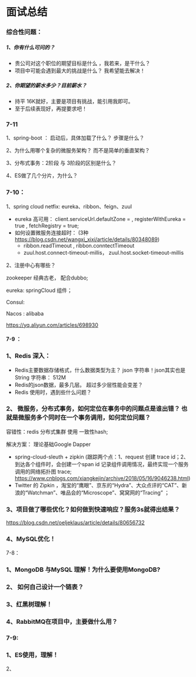 # 面试总结

### 综合性问题： 

##### 1、你有什么可问的？

- 贵公司对这个职位的期望目标是什么 ，我若来，是干什么？
- 项目中可能会遇到最大的挑战是什么？ 我希望能去解决！

##### 2、你期望的薪水多少？目前薪水？

- 持平 16K就好，主要是项目有挑战，能引用我即可。
- 至于后续表现好，再提要求吧！



### 7-11

1、spring-boot ： 启动后，具体加载了什么？ 步骤是什么？

2、为什么用哪个复杂的微服务架构？ 而不是简单的垂直架构？

3、分布式事务：2阶段 与 3阶段的区别是什么？

4、ES做了几个分片，为什么？



### 7-10：

1、spring cloud netfix: eureka、ribbon、feign、zuul

- eureka 高可用： client.serviceUrl.defaultZone =   , registerWithEureka = true , fetchRegistry = true;
- 如何设置微服务连接超时： (3种 https://blog.csdn.net/wangxi_xixi/article/details/80348089)
  - ribbon.readTimeout , ribbon.conntectTimeout  
  - zuul.host.connect-timeout-millis， zuul.host.socket-timeout-millis 

2、注册中心有哪些？

zookeeper 经典古老， 配合dubbo;

eureka: springCloud 组件；

Consul:

Nacos : alibaba

https://yq.aliyun.com/articles/698930

#### 7-9 ： 

### 1、Redis 深入： 

- Redis主要数据存储格式，什么数据类型为主？   json 字符串！json其实也是String 字符串： 512M
- Redis的json数据，最多几层。 超过多少层性能会变差？
- Redis 使用时，遇到些什么问题？



### 2、 微服务，分布式事务，如何定位在事务中的问题点是谁出错？ 也就是微服务多个同时在一个事务调用，如何定位问题？

容错性：redis 分布式集群 使用 一致性hash;

解决方案： 理论基础Google Dapper

- spring-cloud-sleuth + zipkin  (跟踪两个点：1、request 创建 trace id；2、到达各个组件时，会创建一个span id 记录组件调用情况，最终实现一个服务调用的网络拓扑图 trace; https://www.cnblogs.com/xiangkejin/archive/2018/05/16/9046238.html)
- Twitter 的 Zipkin ，淘宝的“鹰眼”、京东的“Hydra”、大众点评的“CAT”、新浪的“Watchman”、唯品会的“Microscope”、窝窝网的“Tracing” ；



### 3、项目做了哪些优化？如何做到快速响应？服务3s就得出结果？

https://blog.csdn.net/oeljeklaus/article/details/80656732

### 4、MySQL优化！





7-8：

### 1、MongoDB 与MySQL 理解！为什么要使用MongoDB?



### 2、 如何自己设计一个链表？



### 3、红黑树理解！



### 4、RabbitMQ在项目中，主要做什么用？



### 7-9:

### 1、ES使用，理解！



2、 





